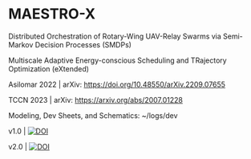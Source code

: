 # MAESTRO-X
Distributed Orchestration of Rotary-Wing UAV-Relay Swarms via Semi-Markov Decision Processes (SMDPs)

Multiscale Adaptive Energy-conscious Scheduling and TRajectory Optimization (eXtended)

Asilomar 2022 | arXiv: https://doi.org/10.48550/arXiv.2209.07655

TCCN 2023 | arXiv: https://arxiv.org/abs/2007.01228

Modeling, Dev Sheets, and Schematics: ~/logs/dev

v1.0 | [![DOI](https://zenodo.org/badge/480597753.svg)](https://zenodo.org/badge/latestdoi/480597753)

v2.0 | [![DOI](https://zenodo.org/badge/DOI/10.5281/zenodo.7545989.svg)](https://doi.org/10.5281/zenodo.7545989)
